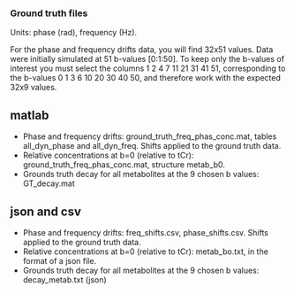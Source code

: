 ### Ground truth files

Units: phase (rad), frequency (Hz).

For the phase and frequency drifts data, you will find 32x51 values. Data were initially simulated at 51 b-values [0:1:50]. To keep only the b-values of interest you must select the columns 1 2 4 7 11 21 31 41 51, corresponding to the b-values 0 1 3 6 10 20 30 40 50, and therefore work with the expected 32x9 values.   

## matlab

* Phase and frequency drifts: ground_truth_freq_phas_conc.mat, tables all_dyn_phase and all_dyn_freq. Shifts applied to the ground truth data.
* Relative concentrations at b=0 (relative to tCr): ground_truth_freq_phas_conc.mat, structure metab_b0. 
* Grounds truth decay for all metabolites at the 9 chosen b values: GT_decay.mat 

## json and csv 

* Phase and frequency drifts: freq_shifts.csv, phase_shifts.csv. Shifts applied to the ground truth data.
* Relative concentrations at b=0 (relative to tCr): metab_bo.txt, in the format of a json file. 
* Grounds truth decay for all metabolites at the 9 chosen b values: decay_metab.txt (json) 
